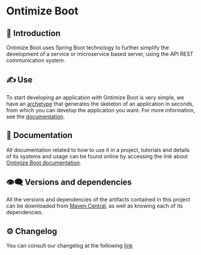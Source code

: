 # Ontimize Boot
## 📜 Introduction
Ontimize Boot uses Spring Boot technology to further simplify the development of a service or microservice based server, using the API REST communication system.
## ✍ Use
To start developing an application with Ontimize Boot is very simple, we have an [archetype](https://ontimize.github.io/docs/v3/getting_started/) that generates the skeleton of an application in seconds, from which you can develop the application you want. For more information, see the [documentation](https://ontimize.github.io/docs/).
## 💼 Documentation
All documentation related to how to use it in a project, tutorials and details of its systems and usage can be found online by accessing the link about [Ontimize Boot documentation](https://ontimize.github.io/docs).
## 👁️‍🗨️ Versions and dependencies
All the versions and dependencies of the artifacts contained in this project can be downloaded from [Maven Central](https://central.sonatype.dev/namespace/com.ontimize.boot), as well as knowing each of its dependencies.
## :gear: Changelog
You can consult our changelog at the following [link](CHANGELOG.md)
